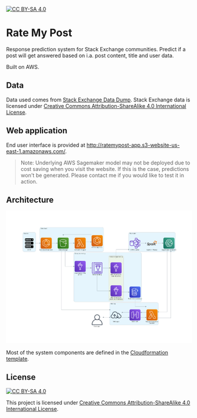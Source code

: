 [![CC BY-SA 4.0][cc-by-sa-shield]][cc-by-sa]

[cc-by-sa]: http://creativecommons.org/licenses/by-sa/4.0/
[cc-by-sa-image]: https://licensebuttons.net/l/by-sa/4.0/88x31.png
[cc-by-sa-shield]: https://img.shields.io/badge/License-CC%20BY--SA%204.0-lightgrey.svg

# Rate My Post
Response prediction system for Stack Exchange communities. Predict if a post will get answered based on i.a. post content, title and user data.

Built on AWS.

## Data
Data used comes from [Stack Exchange Data Dump](https://archive.org/details/stackexchange). Stack Exchange data is licensed under [Creative Commons Attribution-ShareAlike 4.0 International License][cc-by-sa].

## Web application
End user interface is provided at http://ratemypost-app.s3-website-us-east-1.amazonaws.com/.

>Note: Underlying AWS Sagemaker model may not be deployed due to cost saving when you visit the website. If this is the case, predictions won't be generated. Please contact me if you would like to test it in action.

## Architecture
![Architecture](setup/architecture.png?raw=true "Architecture")

Most of the system components are defined in the [Cloudformation template](setup/stack.yaml).

## License
[![CC BY-SA 4.0][cc-by-sa-image]][cc-by-sa]

This project is licensed under
[Creative Commons Attribution-ShareAlike 4.0 International License][cc-by-sa].